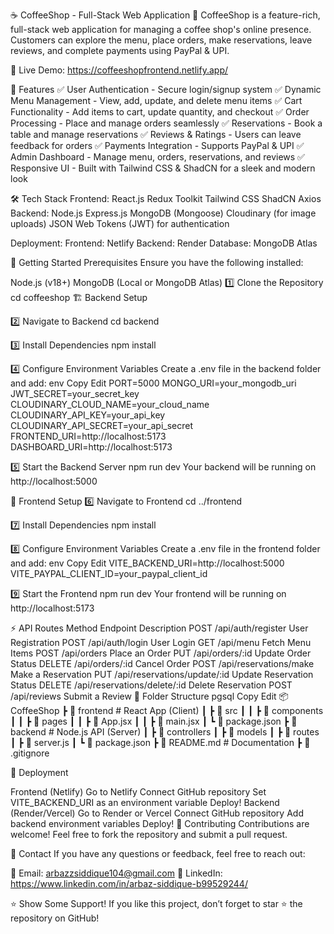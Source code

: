 ☕ CoffeeShop - Full-Stack Web Application
🚀 CoffeeShop is a feature-rich, full-stack web application for managing a coffee shop's online presence. Customers can explore the menu, place orders, make reservations, leave reviews, and complete payments using PayPal & UPI.

🔗 Live Demo:  https://coffeeshopfrontend.netlify.app/

📌 Features
✅ User Authentication - Secure login/signup system
✅ Dynamic Menu Management - View, add, update, and delete menu items
✅ Cart Functionality - Add items to cart, update quantity, and checkout
✅ Order Processing - Place and manage orders seamlessly
✅ Reservations - Book a table and manage reservations
✅ Reviews & Ratings - Users can leave feedback for orders
✅ Payments Integration - Supports PayPal & UPI
✅ Admin Dashboard - Manage menu, orders, reservations, and reviews
✅ Responsive UI - Built with Tailwind CSS & ShadCN for a sleek and modern look

🛠️ Tech Stack
Frontend:
React.js
Redux Toolkit
Tailwind CSS
ShadCN
Axios
Backend:
Node.js
Express.js
MongoDB (Mongoose)
Cloudinary (for image uploads)
JSON Web Tokens (JWT) for authentication

Deployment:
Frontend: Netlify
Backend: Render
Database: MongoDB Atlas

🚀 Getting Started
Prerequisites
Ensure you have the following installed:

Node.js (v18+)
MongoDB (Local or MongoDB Atlas)
1️⃣ Clone the Repository
cd coffeeshop
🏗 Backend Setup

2️⃣ Navigate to Backend
cd backend

3️⃣ Install Dependencies
npm install

4️⃣ Configure Environment Variables
Create a .env file in the backend folder and add:
env
Copy
Edit
PORT=5000
MONGO_URI=your_mongodb_uri
JWT_SECRET=your_secret_key
CLOUDINARY_CLOUD_NAME=your_cloud_name
CLOUDINARY_API_KEY=your_api_key
CLOUDINARY_API_SECRET=your_api_secret
FRONTEND_URI=http://localhost:5173
DASHBOARD_URI=http://localhost:5173

5️⃣ Start the Backend Server
npm run dev
Your backend will be running on http://localhost:5000

🎨 Frontend Setup
6️⃣ Navigate to Frontend
cd ../frontend

7️⃣ Install Dependencies
npm install

8️⃣ Configure Environment Variables
Create a .env file in the frontend folder and add:
env
Copy
Edit
VITE_BACKEND_URI=http://localhost:5000
VITE_PAYPAL_CLIENT_ID=your_paypal_client_id

9️⃣ Start the Frontend
npm run dev
Your frontend will be running on http://localhost:5173

⚡ API Routes
Method	Endpoint	Description
POST	/api/auth/register	User Registration
POST	/api/auth/login	User Login
GET	/api/menu	Fetch Menu Items
POST	/api/orders	Place an Order
PUT	/api/orders/:id	Update Order Status
DELETE	/api/orders/:id	Cancel Order
POST	/api/reservations/make	Make a Reservation
PUT	/api/reservations/update/:id	Update Reservation Status
DELETE	/api/reservations/delete/:id	Delete Reservation
POST	/api/reviews	Submit a Review
📂 Folder Structure
pgsql
Copy
Edit
📦 CoffeeShop
 ┣ 📂 frontend   # React App (Client)
 ┃ ┣ 📂 src
 ┃ ┃ ┣ 📂 components
 ┃ ┃ ┣ 📂 pages
 ┃ ┃ ┣ 📜 App.jsx
 ┃ ┃ ┣ 📜 main.jsx
 ┃ ┗ 📜 package.json
 ┣ 📂 backend    # Node.js API (Server)
 ┃ ┣ 📂 controllers
 ┃ ┣ 📂 models
 ┃ ┣ 📂 routes
 ┃ ┣ 📜 server.js
 ┃ ┗ 📜 package.json
 ┣ 📜 README.md  # Documentation
 ┣ 📜 .gitignore
 
🚀 Deployment

Frontend (Netlify)
Go to Netlify
Connect GitHub repository
Set VITE_BACKEND_URI as an environment variable
Deploy!
Backend (Render/Vercel)
Go to Render or Vercel
Connect GitHub repository
Add backend environment variables
Deploy!
🤝 Contributing
Contributions are welcome! Feel free to fork the repository and submit a pull request.

📩 Contact
If you have any questions or feedback, feel free to reach out:

📧 Email: arbazzsiddique104@gmail.com
🔗 LinkedIn: https://www.linkedin.com/in/arbaz-siddique-b99529244/

⭐ Show Some Support!
If you like this project, don’t forget to star ⭐ the repository on GitHub!

